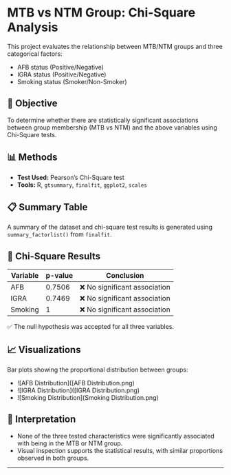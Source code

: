 # MTB vs NTM Group: Chi-Square Analysis

This project evaluates the relationship between MTB/NTM groups and three categorical factors:
- AFB status (Positive/Negative)
- IGRA status (Positive/Negative)
- Smoking status (Smoker/Non-Smoker)

## 🔬 Objective
To determine whether there are statistically significant associations between group membership (MTB vs NTM) and the above variables using Chi-Square tests.

## 📊 Methods
- **Test Used:** Pearson’s Chi-Square test
- **Tools:** R, `gtsummary`, `finalfit`, `ggplot2`, `scales`

## 📋 Summary Table
A summary of the dataset and chi-square test results is generated using `summary_factorlist()` from `finalfit`.

## 🧪 Chi-Square Results

| Variable | p-value | Conclusion |
|----------|---------|------------|
| AFB      | 0.7506  | ❌ No significant association |
| IGRA     | 0.7469  | ❌ No significant association |
| Smoking  | 1       | ❌ No significant association |

✅ The null hypothesis was accepted for all three variables.

## 📈 Visualizations

Bar plots showing the proportional distribution between groups:

- ![AFB Distribution]([AFB Distribution.png)
- ![IGRA Distribution]([IGRA Distribution.png)
- ![Smoking Distribution](Smoking Distribution.png)

## 🧾 Interpretation

- None of the three tested characteristics were significantly associated with being in the MTB or NTM group.
- Visual inspection supports the statistical results, with similar proportions observed in both groups.

---
